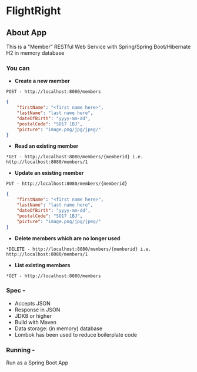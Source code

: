 # FlightRight

## About App

This is a "Member" RESTful Web Service with Spring/Spring Boot/Hibernate H2 in memory database

### You can

* **Create a new member**
 
```
POST - http://localhost:8080/members
```
```JSON
{
    "firstName": "<first name here>",
    "lastName": "last name here",
    "dateOfBirth": "yyyy-mm-dd",
    "postalCode": "SO17 1BJ",
    "picture": "image.png/jpg/jpeg/"
}
```

* **Read an existing member**
```
*GET - http://localhost:8080/members/{memberid} i.e.  http://localhost:8080/members/1
 ```
* **Update an existing member**
```
PUT - http://localhost:8080/members/{memberid}
```
```JSON
{
    "firstName": "<first name here>",
    "lastName": "last name here",
    "dateOfBirth": "yyyy-mm-dd",
    "postalCode": "SO17 1BJ",
    "picture": "image.png/jpg/jpeg/"
}
```
* **Delete members which are no longer used**
```
*DELETE - http://localhost:8080/members/{memberid} i.e.  http://localhost:8080/members/1
```

* **List existing members**
```
*GET - http://localhost:8080/members
```

### Spec -
* Accepts JSON 
* Response in JSON 
* JDK8 or higher
* Build with Maven
* Data storage: (in memory) database
* Lombok has been used to reduce boilerplate code

### Running -
Run as a Spring Boot App


